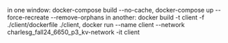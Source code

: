 in one window: docker-compose build --no-cache,  docker-compose up --force-recreate --remove-orphans
in another: docker build -t client -f ./client/dockerfile ./client, docker run --name client --network charlesg_fall24_6650_p3_kv-network -it client